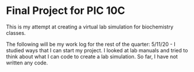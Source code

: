# Final Project for PIC 10C

This is my attempt at creating a virtual lab simulation for biochemistry classes.

The following will be my work log for the rest of the quarter:
5/11/20 - I studied ways that I can start my project. I looked at lab manuals and tried to think about what I can code to create a lab simulation. So far, I have not written any code.
